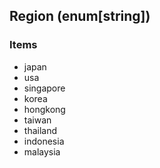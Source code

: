 ## Region (enum[string])
### Items
- japan
- usa
- singapore
- korea
- hongkong
- taiwan
- thailand
- indonesia
- malaysia